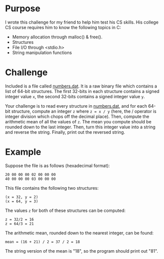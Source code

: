 # Purpose

I wrote this challenge for my friend to help him test his CS skills. His college CS course requires him to know the following topics in C:

 * Memory allocation through malloc() & free().
 * Structures
 * File I/O through <stdio.h>
 * String manipulation functions

# Challenge

Included is a file called [numbers.dat](numbers.dat). It is a raw binary file which contains a list of 64-bit structures. The first 32-bits in each structure contains a signed integer value `x`, the second 32-bits contains a signed integer value `y`.

Your challenge is to read every structure in [numbers.dat](numbers.dat), and for each 64-bit structure, compute an integer `z` where `z = x / y` (here, the / operator is integer division which chops off the decimal place). Then, compute the arithmetic mean of all the values of `z`. The mean you compute should be rounded down to the last integer. Then, turn this integer value into a string and reverse the string. Finally, print out the reversed string.

# Example

Suppose the file is as follows (hexadecimal format):

    20 00 00 00 02 00 00 00
    40 00 00 00 03 00 00 00

This file contains the following two structures:

    (x = 32, y = 2)
    (x = 64, y = 3)

The values `z` for both of these structures can be computed:

    z = 32/2 = 16
    z = 64/3 = 21

The arithmetic mean, rounded down to the nearest integer, can be found:

    mean = (16 + 21) / 2 = 37 / 2 = 18

The string version of the mean is "18", so the program should print out "81".